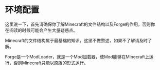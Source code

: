# 环境配置

这里说一下，首先请确保你了解Minecraft的文件结构以及Forge的作用，否则你在阅读的时候可能会产生大量疑惑点。

Minecraft的文件结构属于最基础的知识，这里不做赘述，如果不了解请及时了解。

Forge是一个ModLoader，就是一个Mod加载器，使Mod能够在Minecraft上运行，否则Minecraft只能以原版的形式运行。
